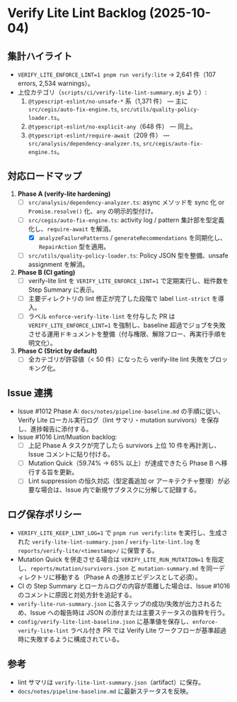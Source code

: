 # Verify Lite Lint Backlog (2025-10-04)

## 集計ハイライト
- `VERIFY_LITE_ENFORCE_LINT=1 pnpm run verify:lite` → 2,641 件（107 errors, 2,534 warnings）。
- 上位カテゴリ（`scripts/ci/verify-lite-lint-summary.mjs` より）:
  1. `@typescript-eslint/no-unsafe-*` 系（1,371 件） — 主に `src/cegis/auto-fix-engine.ts`, `src/utils/quality-policy-loader.ts`。
  2. `@typescript-eslint/no-explicit-any`（648 件） — 同上。
  3. `@typescript-eslint/require-await`（209 件） — `src/analysis/dependency-analyzer.ts`, `src/cegis/auto-fix-engine.ts`。

## 対応ロードマップ
1. **Phase A (verify-lite hardening)**
   - [ ] `src/analysis/dependency-analyzer.ts`: async メソッドを sync 化 or `Promise.resolve()` 化、`any` の明示的型付け。
   - [ ] `src/cegis/auto-fix-engine.ts`: activity log / pattern 集計部を型定義化し、`require-await` を解消。
     - [x] `analyzeFailurePatterns` / `generateRecommendations` を同期化し、`RepairAction` 型を適用。
   - [ ] `src/utils/quality-policy-loader.ts`: Policy JSON 型を整備、unsafe assignment を解消。
2. **Phase B (CI gating)**
   - [ ] verify-lite lint を `VERIFY_LITE_ENFORCE_LINT=1` で定期実行し、総件数を Step Summary に表示。
   - [ ] 主要ディレクトリの lint 修正が完了した段階で label `lint-strict` を導入。
   - [ ] ラベル `enforce-verify-lite-lint` を付与した PR は `VERIFY_LITE_ENFORCE_LINT=1` を強制し、baseline 超過でジョブを失敗させる運用ドキュメントを整備（付与権限、解除フロー、再実行手順を明文化）。
3. **Phase C (Strict by default)**
   - [ ] 全カテゴリが許容値（< 50 件）になったら verify-lite lint 失敗をブロッキング化。

## Issue 連携
- Issue #1012 Phase A: `docs/notes/pipeline-baseline.md` の手順に従い、Verify Lite ローカル実行ログ（lint サマリ・mutation survivors）を保存し、進捗報告に添付する。
- Issue #1016 Lint/Muation backlog:
  - [ ] 上記 Phase A タスクが完了したら survivors 上位 10 件を再計測し、Issue コメントに貼り付ける。
  - [ ] Mutation Quick（59.74% → 65% 以上）が達成できたら Phase B へ移行する旨を更新。
  - [ ] Lint suppression の恒久対応（型定義追加 or アーキテクチャ整理）が必要な場合は、Issue 内で新規サブタスクに分解して記録する。

## ログ保存ポリシー
- `VERIFY_LITE_KEEP_LINT_LOG=1` で `pnpm run verify:lite` を実行し、生成された `verify-lite-lint-summary.json` / `verify-lite-lint.log` を `reports/verify-lite/<timestamp>/` に保管する。
- Mutation Quick を併走させる場合は `VERIFY_LITE_RUN_MUTATION=1` を指定し、`reports/mutation/survivors.json` と `mutation-summary.md` を同一ディレクトリに移動する（Phase A の進捗エビデンスとして必須）。
- CI の Step Summary とローカルログの内容が乖離した場合は、Issue #1016 のコメントに原因と対処方針を追記する。
- `verify-lite-run-summary.json` に各ステップの成功/失敗が出力されるため、Issue への報告時は JSON の添付または主要ステータスの抜粋を行う。
- `config/verify-lite-lint-baseline.json` に基準値を保存し、`enforce-verify-lite-lint` ラベル付き PR では Verify Lite ワークフローが基準超過時に失敗するように構成されている。

## 参考
- lint サマリは `verify-lite-lint-summary.json`（artifact）に保存。
- `docs/notes/pipeline-baseline.md` に最新ステータスを反映。
